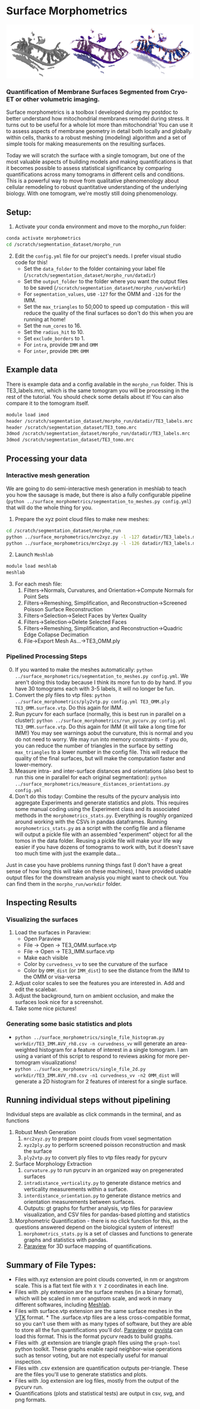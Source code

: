 # Surface Morphometrics

![Workflow Figure](https://raw.githubusercontent.com/GrotjahnLab/surface_morphometrics/master/Workflow_title.png)
### Quantification of Membrane Surfaces Segmented from Cryo-ET or other volumetric imaging.  
Surface morphometrics is a toolbox I developed during my postdoc to better understand how mitochondrial membranes remodel during stress. It turns out to be useful for a whole lot more than mitochondria! You can use it to assess aspects of membrane geometry in detail both locally and globally within cells, thanks to a robust meshing (modeling) algorithm and a set of simple tools for making measurements on the resulting surfaces.

Today we will scratch the surface with a single tomogram, but one of the most valuable aspects of building models and making quantifications is that it becomes possible to assess statistical significance by comparing quantifications across many tomograms in different cells and conditions. This is a powerful way to move from qualitative phenomenology about cellular remodeling to robust quantitative understanding of the underlying biology. With one tomogram, we're mostly still doing phenomenology.


## Setup:
1. Activate your conda environment and move to the morpho_run folder: 
```bash
conda activate morphometrics
cd /scratch/segmentation_dataset/morpho_run
```
2. Edit the `config.yml` file for our project's needs. I prefer visual studio code for this!
    * Set the `data_folder` to the folder containing your label file (`/scratch/segmentation_dataset/morpho_run/datadir`)
    * Set the `output_folder` to the folder where you want the output files to be saved (`/scratch/segmentation_dataset/morpho_run/workdir`)
    * For `segmentation_values`, use `-127` for the OMM and `-126` for the IMM.
    * Set the `max_triangles` to 50,000 to speed up computation - this will reduce the quality of the final surfaces so don't do this when you are running at home!
    * Set the `num_cores` to 16.
    * Set the `radius_hit` to 10.
    * Set `exclude_borders` to 1.
    * For `intra`, provide `IMM` and `OMM`
    * For `inter`, provide `IMM`: `OMM`


## Example data

There is example data and a config available in the `morpho_run` folder. This is TE3_labels.mrc, which is the same tomogram you will be processing in the rest of the tutorial. You should check some details about it! You can also compare it to the tomogram itself.
```bash
module load imod
header /scratch/segmentation_dataset/morpho_run/datadir/TE3_labels.mrc
header /scratch/segmentation_dataset/TE3_tomo.mrc
3dmod /scratch/segmentation_dataset/morpho_run/datadir/TE3_labels.mrc
3dmod /scratch/segmentation_dataset/TE3_tomo.mrc
```

## Processing your data
### Interactive mesh generation
We are going to do semi-interactive mesh generation in meshlab to teach you how the sausage is made, but there is also a fully configurable pipeline (`python ../surface_morphometrics/segmentation_to_meshes.py config.yml`) that will do the whole thing for you.

1. Prepare the xyz point cloud files to make new meshes: 
```bash
cd /scratch/segmentation_dataset/morpho_run
python ../surface_morphometrics/mrc2xyz.py -l -127 datadir/TE3_labels.mrc workdir/TE3_OMM.xyz
python ../surface_morphometrics/mrc2xyz.py -l -126 datadir/TE3_labels.mrc workdir/TE3_IMM.xyz
```
2. Launch `Meshlab`
```bash
module load meshlab
meshlab
```
3. For each mesh file:
    1. Filters->Normals, Curvatures, and Orientation->Compute Normals for Point Sets
    2. Filters->Remeshing, Simplification, and Reconstruction->Screened Poisson Surface Reconstruction
    3. Filters->Selection->Select Faces by Vertex Quality
    4. Filters->Selection->Delete Selected Faces
    5. Filters->Remeshing, Simplification, and Reconstruction->Quadric Edge Collapse Decimation
    5. File->Export Mesh As...->TE3_OMM.ply

### Pipelined Processing Steps
0. If you wanted to make the meshes automatically: `python ../surface_morphometrics/segmentation_to_meshes.py config.yml`. We aren't doing this today because I think its more fun to do by hand. If you have 30 tomograms each with 3-5 labels, it will no longer be fun.
1. Convert the ply files to vtp files: `python ../surface_morphometrics/ply2vtp.py config.yml TE3_OMM.ply TE3_OMM.surface.vtp`. Do this again for IMM.
2. Run pycurv for each surface (normally, this is best run in parallel on a cluster): 
    `python ../surface_morphometrics/run_pycurv.py config.yml TE3_OMM.surface.vtp`. Do this again for IMM (it will take a long time for IMM!)
    You may see warnings aobut the curvature, this is normal and you do not need to worry.
    We may run into memory constraints - if you do, you can reduce the number of triangles in the surface by setting `max_triangles` to a lower number in the config file. This will reduce the quality of the final surfaces, but will make the computation faster and lower-memory.
3. Measure intra- and inter-surface distances and orientations (also best to run this one in parallel for each original segmentation): `python ../surface_morphometrics/measure_distances_orientations.py config.yml`
4. Don't do this today: Combine the results of the pycurv analysis into aggregate Experiments and generate statistics and plots. This requires some manual coding using the Experiment class and its associated methods in the `morphometrics_stats.py`. Everything is roughly organized around working with the CSVs in pandas dataframes. Running  `morphometrics_stats.py` as a script with the config file and a filename will output a pickle file with an assembled "experiment" object for all the tomos in the data folder. Reusing a pickle file will make your life way easier if you have dozens of tomograms to work with, but it doesn't save too much time with just the example data...

Just in case you have problems running things fast (I don't have a great sense of how long this will take on these machines), I have provided usable output files for the downstream analysis you might want to check out. You can find them in the `morpho_run/workdir` folder.


## Inspecting Results 
### Visualizing the surfaces
1. Load the surfaces in Paraview: 
    * Open Paraview
    * File -> Open -> TE3_OMM.surface.vtp
    * File -> Open -> TE3_IMM.surface.vtp
    * Make each visible
    * Color by `curvedness_vv` to see the curvature of the surface
    * Color by `OMM_dist` (or `IMM_dist`) to see the distance from the IMM to the OMM or visa-versa
2. Adjust color scales to see the features you are interested in. Add and edit the scalebar.
3. Adjust the background, turn on ambient occlusion, and make the surfaces look nice for a screenshot.
4. Take some nice pictures!

### Generating some basic statistics and plots
* `python ../surface_morphometrics/single_file_histogram.py workdir/TE3_IMM.AVV_rh8.csv -n curvedness_vv` will generate an area-weighted histogram for a feature of interest in a single tomogram. I am using a variant of this script to respond to reviews asking for more per-tomogram visualizations!
* `python ../surface_morphometrics/single_file_2d.py workdir/TE3_IMM.AVV_rh8.csv -n1 curvedness_vv -n2 OMM_dist` will generate a 2D histogram for 2 features of interest for a single surface.



## Running individual steps without pipelining
Individual steps are available as click commands in the terminal, and as functions

1. Robust Mesh Generation
    1. `mrc2xyz.py` to prepare point clouds from voxel segmentation
    2. `xyz2ply.py` to perform screened poisson reconstruction and mask the surface
    3. `ply2vtp.py` to convert ply files to vtp files ready for pycurv
2. Surface Morphology Extraction
    1. `curvature.py` to run pycurv in an organized way on pregenerated surfaces
    2. `intradistance_verticality.py` to generate distance metrics and verticality measurements within a surface.
    3. `interdistance_orientation.py` to generate distance metrics and orientation measurements between surfaces.
    4. Outputs: gt graphs for further analysis, vtp files for paraview visualization, and CSV files for         pandas-based plotting and statistics
3. Morphometric Quantification - there is no click function for this, as the questions answered depend on the biological system of interest!
    1. `morphometrics_stats.py` is a set of classes and functions to generate graphs and statistics with pandas.
    2. [Paraview](https://www.paraview.org/) for 3D surface mapping of quantifications.

## Summary of File Types:
* Files with.xyz extension are point clouds converted, in nm or angstrom scale. This is a flat text file with `X Y Z` coordinates in each line.
* Files with .ply extension are the surface meshes (in a binary format), which will be scaled in nm or angstrom scale, and work in many different softwares, including [Meshlab](https://www.meshlab.net/). 
* Files with surface.vtp extension are the same surface meshes in the [VTK](https://vtk.org/) format.
        * The .surface.vtp files are a less cross-compatible format, so you can't use them with as many types of software, but they are able to store all the fun quantifications you'll do!. [Paraview](https://www.paraview.org/) or [pyvista](https://docs.pyvista.org/) can load this format. This is the format pycurv reads to build graphs.
* Files with .gt extension are triangle graph files using the `graph-tool` python toolkit. These graphs enable rapid neighbor-wise operations such as tensor voting, but are not especially useful for manual inspection.
* Files with .csv extension are quantification outputs per-triangle. These are the files you'll use to generate statistics and plots.
* Files with .log extension are log files, mostly from the output of the pycurv run.
* Quantifications (plots and statistical tests) are output in csv, svg, and png formats. 

